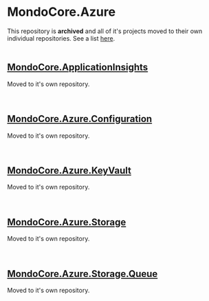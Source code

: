 # MondoCore.Azure

This repository is <b>archived</b> and all of it's projects moved to their own individual repositories. See a list [here](https://github.com/MondoCore).
<br><br>

## [MondoCore.ApplicationInsights](https://github.com/MondoCore/MondoCore.Azure.ApplicationInsights)
  Moved to it's own repository.
  

<br>

## [MondoCore.Azure.Configuration](https://github.com/MondoCore/MondoCore.Azure.Configuration)
  Moved to it's own repository.
  

<br>

## [MondoCore.Azure.KeyVault](https://github.com/MondoCore/MondoCore.Azure.KeyVault)
  Moved to it's own repository.
  

<br>

## [MondoCore.Azure.Storage](https://github.com/MondoCore/MondoCore.Azure.Storage)
  Moved to it's own repository.


<br>

## [MondoCore.Azure.Storage.Queue](https://github.com/MondoCore/MondoCore.Azure.Storage.Queue)
  Moved to it's own repository.
  
